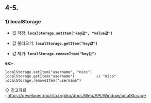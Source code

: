 ## 4-5.
### 1) localStorage
* 값 저장: __```localStorage.setItem("key값", "value값")```__   

* 값 불러오기: __```localStorage.getItem("key값")```__   

* 값 제거: __```localStorage.removeItem("key값")```__

__ex>__
```
localStorage.setItem("username", "nico")
localStorage.getItem("username")          // "nico"
localStorage.removeItem("username")
```

◇ 참고자료   
: https://developer.mozilla.org/ko/docs/Web/API/Window/localStorage
